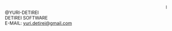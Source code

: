<marquee>hi</marquee>
@YURI-DETIREI<br>
DETIREI SOFTWARE<br>
E-MAIL: yuri.detirei@gmail.com<br>


<!---
- 👋 Hi, I’m @YURI-DETIREI
- 👀 I’m interested in ...
- 🌱 I’m currently learning ...
- 💞️ I’m looking to collaborate on ...
- 📫 How to reach me ...
- 😄 Pronouns: ...
- ⚡ Fun fact: ...
--->
<!---
YURI-DETIREI/YURI-DETIREI is a ✨ special ✨ repository because its `README.md` (this file) appears on your GitHub profile.
You can click the Preview link to take a look at your changes.
--->
